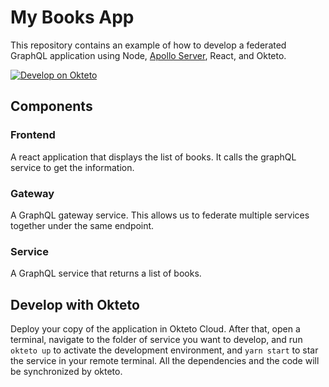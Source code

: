 # My Books App

This repository contains an example of how to develop a federated GraphQL application using Node, [Apollo Server](https://github.com/apollographql/apollo-server), React, and Okteto.

[![Develop on Okteto](https://okteto.com/develop-okteto.svg)](https://cloud.okteto.com/deploy)

## Components

### Frontend

A react application that displays the list of books. It calls the graphQL service to get the information.

### Gateway

A GraphQL gateway service. This allows us to federate multiple services together under the same endpoint.

### Service

A GraphQL service that returns a list of books.

## Develop with Okteto

Deploy your copy of the application in Okteto Cloud. After that, open a terminal, navigate to the folder of service you want to develop, and run `okteto up` to activate the development environment, and `yarn start` to star the service in your remote terminal. All the dependencies and the code will be synchronized by okteto.